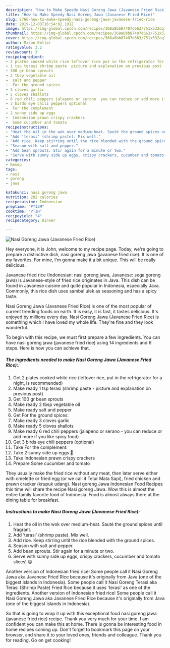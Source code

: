 ```yaml
---
description: "How to Make Speedy Nasi Goreng Jawa (Javanese Fried Rice)"
title: "How to Make Speedy Nasi Goreng Jawa (Javanese Fried Rice)"
slug: 2766-how-to-make-speedy-nasi-goreng-jawa-javanese-fried-rice
date: 2019-12-03T16:54:02.191Z
image: https://img-global.cpcdn.com/recipes/368a8bb87407d663/751x532cq70/nasi-goreng-jawa-javanese-fried-rice-recipe-main-photo.jpg
thumbnail: https://img-global.cpcdn.com/recipes/368a8bb87407d663/751x532cq70/nasi-goreng-jawa-javanese-fried-rice-recipe-main-photo.jpg
cover: https://img-global.cpcdn.com/recipes/368a8bb87407d663/751x532cq70/nasi-goreng-jawa-javanese-fried-rice-recipe-main-photo.jpg
author: Mason Keller
ratingvalue: 3.2
reviewcount: 3
recipeingredient:
- 2 plates cooked white rice leftover rice put in the refrigerator for a night is recommended
- 1 tsp terasi shrimp paste  picture and explanation on previous post
- 100 gr bean sprouts
- 2 tbsp vegetable oil
-  salt and pepper
-  For the ground spices
- 3 cloves garlic
- 5 cloves shallots
- 6 red chili peppers jalapeno or serano  you can reduce or add more if you like spicy food
- 3 birds eye chili peppers optional
-  For the complement
- 2 sunny side up eggs 
-  Indonesian prawn crispy crackers
-  Some cucumber and tomato
recipeinstructions:
- "Heat the oil in the wok over medium-heat. Sauté the ground spices until fragrant."
- "Add ‘terasi’ (shrimp paste). Mix well."
- "Add rice. Keep stirring until the rice blended with the ground spices."
- "Season with salt and pepper."
- "Add bean sprouts. Stir again for a minute or two."
- "Serve with sunny side up eggs, crispy crackers, cucumber and tomato slices! 😋"
categories:
- Resep
tags:
- nasi
- goreng
- jawa

katakunci: nasi goreng jawa
nutrition: 292 calories
recipecuisine: Indonesian
preptime: "PT13M"
cooktime: "PT1H"
recipeyield: "4"
recipecategory: Dinner

---
```



![Nasi Goreng Jawa (Javanese Fried Rice)](https://img-global.cpcdn.com/recipes/368a8bb87407d663/751x532cq70/nasi-goreng-jawa-javanese-fried-rice-recipe-main-photo.jpg)

Hey everyone, it is John, welcome to my recipe page. Today, we're going to prepare a distinctive dish, nasi goreng jawa (javanese fried rice). It is one of my favorites. For mine, I'm gonna make it a bit unique. This will be really delicious.

Javanese fried rice (Indonesian: nasi goreng jawa, Javanese: sega goreng jawa) is Javanese-style of fried rice originates in Java. This dish can be found in Javanese cuisine and quite popular in Indonesia, especially Java. Commonly, this rice dish uses sambal ulek as seasoning and has a spicy taste.

Nasi Goreng Jawa (Javanese Fried Rice) is one of the most popular of current trending foods on earth. It is easy, it is fast, it tastes delicious. It's enjoyed by millions every day. Nasi Goreng Jawa (Javanese Fried Rice) is something which I have loved my whole life. They're fine and they look wonderful.


To begin with this recipe, we must first prepare a few ingredients. You can have nasi goreng jawa (javanese fried rice) using 14 ingredients and 6 steps. Here is how you can achieve that.

##### The ingredients needed to make Nasi Goreng Jawa (Javanese Fried Rice)::

1. Get 2 plates cooked white rice (leftover rice, put in the refrigerator for a night, is recommended)
1. Make ready 1 tsp terasi (shrimp paste - picture and explanation on previous post)
1. Get 100 gr bean sprouts
1. Make ready 2 tbsp vegetable oil
1. Make ready  salt and pepper
1. Get  For the ground spices:
1. Make ready 3 cloves garlic
1. Make ready 5 cloves shallots
1. Make ready 6 red chili peppers (jalapeno or serano - you can reduce or add more if you like spicy food)
1. Get 3 birds eye chili peppers (optional)
1. Take  For the complement:
1. Take 2 sunny side up eggs 🍳
1. Take  Indonesian prawn crispy crackers
1. Prepare  Some cucumber and tomato


They usually make the fried rice without any meat, then later serve either with omelette or fried egg (or we call it Telur Mata Sapi), fried chicken and prawn cracker (krupuk udang). Nasi goreng Jawa Indonesian Food Recipes this time will share the recipe Nasi goreng Jawa. Wow this is almost the entire family favorite food of Indonesia. Food is almost always there at the dining table for breakfast. 

##### Instructions to make Nasi Goreng Jawa (Javanese Fried Rice):

1. Heat the oil in the wok over medium-heat. Sauté the ground spices until fragrant.
1. Add ‘terasi’ (shrimp paste). Mix well.
1. Add rice. Keep stirring until the rice blended with the ground spices.
1. Season with salt and pepper.
1. Add bean sprouts. Stir again for a minute or two.
1. Serve with sunny side up eggs, crispy crackers, cucumber and tomato slices! 😋


Another version of Indonesian fried rice! Some people call it Nasi Goreng Jawa aka Javanese Fried Rice because it&#39;s originally from Java (one of the biggest islands in Indonesia). Some people call it Nasi Goreng Terasi aka Terasi (Shrimp Paste) Fried Rice because it uses &#39;terasi&#39; as one of the ingredients. Another version of Indonesian fried rice! Some people call it Nasi Goreng Jawa aka Javanese Fried Rice because it&#39;s originally from Java (one of the biggest islands in Indonesia). 

So that is going to wrap it up with this exceptional food nasi goreng jawa (javanese fried rice) recipe. Thank you very much for your time. I am confident you can make this at home. There is gonna be interesting food in home recipes coming up. Don't forget to bookmark this page on your browser, and share it to your loved ones, friends and colleague. Thank you for reading. Go on get cooking!
